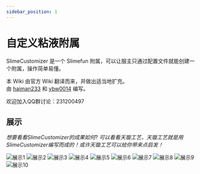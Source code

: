 ```yaml
---
sidebar_position: 1
---
```


# 自定义粘液附属

SlimeCustomizer 是一个 Slimefun 附属，可以让服主只通过配置文件就能创建一个附属，操作简单易懂。

本 Wiki 由官方 Wiki 翻译而来，并做出适当地扩充。  
由 [haiman233](https://github.com/haiman233) 和 [ybw0014](https://github.com/ybw0014) 编写。

欢迎加入QQ群讨论：231200497

## 展示

*想要看看SlimeCustomizer的成果如何?  可以看看天璇工艺，天璇工艺就是用SlimeCustomizer编写而成的！或许天璇工艺可以给你带来点启发！*

![展示1](https://user-images.githubusercontent.com/83174104/163699938-8d7c0084-34fd-4d99-9d77-b2454c883669.png)
![展示2](https://user-images.githubusercontent.com/83174104/163699824-97081e94-e31c-4f55-a5a4-3a66e2b68484.png)
![展示3](https://user-images.githubusercontent.com/83174104/163699843-7ee4bbfb-ee2d-44b4-9a96-416ecbf61b0d.png)
![展示4](https://user-images.githubusercontent.com/83174104/163699853-cca04258-617a-4f77-9457-b523761b34a9.png)
![展示5](https://user-images.githubusercontent.com/83174104/163699856-e2736a6d-0503-47e2-be6f-0e0d5a756133.png)
![展示6](https://user-images.githubusercontent.com/83174104/163699865-77285c5b-6b5b-4f0e-b313-40a5d8c1f20f.png)
![展示7](https://user-images.githubusercontent.com/83174104/163699875-bda248e5-cd88-40be-bd5e-61baa083c2d5.png)
![展示8](https://user-images.githubusercontent.com/83174104/163699896-fa55a9ef-499d-4f81-b9f6-76690414eed1.png)
![展示9](https://user-images.githubusercontent.com/83174104/163699903-f654c562-048e-48b0-83a8-8f128e9f5fce.png)
![展示10](https://user-images.githubusercontent.com/83174104/163699914-a885184e-53f5-4adb-9da8-f49600f48a50.png)
